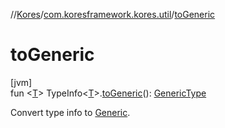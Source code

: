 //[Kores](../../index.md)/[com.koresframework.kores.util](index.md)/[toGeneric](to-generic.md)

# toGeneric

[jvm]\
fun <[T](to-generic.md)> TypeInfo<[T](to-generic.md)>.[toGeneric](to-generic.md)(): [GenericType](../com.koresframework.kores.type/-generic-type/index.md)

Convert type info to [Generic](../com.koresframework.kores.type/-generic/index.md).

